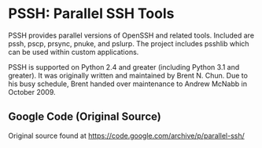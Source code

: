 # PSSH: Parallel SSH Tools

PSSH provides parallel versions of OpenSSH and related tools. Included are pssh, pscp, prsync, pnuke, and pslurp. The project includes psshlib which can be used within custom applications.

PSSH is supported on Python 2.4 and greater (including Python 3.1 and greater). It was originally written and maintained by Brent N. Chun. Due to his busy schedule, Brent handed over maintenance to Andrew McNabb in October 2009.

## Google Code (Original Source)
Original source found at https://code.google.com/archive/p/parallel-ssh/